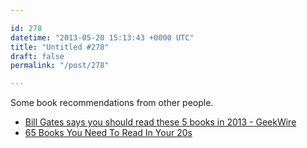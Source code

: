 ```yaml
---

id: 278
datetime: "2013-05-20 15:13:43 +0000 UTC"
title: "Untitled #278"
draft: false
permalink: "/post/278"

---
```


Some book recommendations from other people. 

 
 * [Bill Gates says you should read these 5 books in 2013 - GeekWire](http://www.geekwire.com/2013/yearend-reading-bill-gates-books-2012/)
 * [65 Books You Need To Read In Your 20s](http://www.buzzfeed.com/doree/books-you-need-to-read-in-your-20s)


